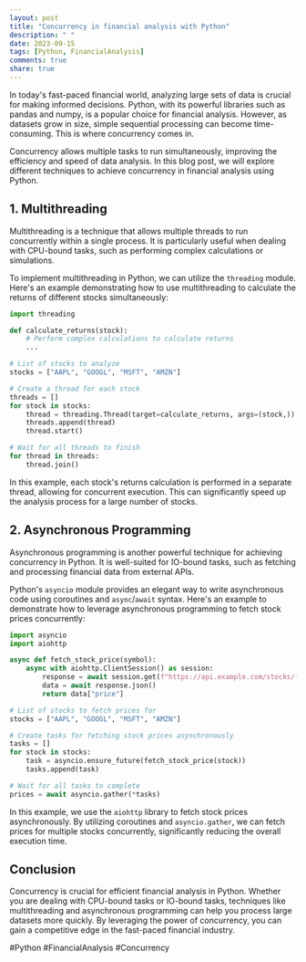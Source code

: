 ```yaml
---
layout: post
title: "Concurrency in financial analysis with Python"
description: " "
date: 2023-09-15
tags: [Python, FinancialAnalysis]
comments: true
share: true
---
```


In today's fast-paced financial world, analyzing large sets of data is crucial for making informed decisions. Python, with its powerful libraries such as pandas and numpy, is a popular choice for financial analysis. However, as datasets grow in size, simple sequential processing can become time-consuming. This is where concurrency comes in.

Concurrency allows multiple tasks to run simultaneously, improving the efficiency and speed of data analysis. In this blog post, we will explore different techniques to achieve concurrency in financial analysis using Python.

## 1. Multithreading

Multithreading is a technique that allows multiple threads to run concurrently within a single process. It is particularly useful when dealing with CPU-bound tasks, such as performing complex calculations or simulations.

To implement multithreading in Python, we can utilize the `threading` module. Here's an example demonstrating how to use multithreading to calculate the returns of different stocks simultaneously:

```python
import threading

def calculate_returns(stock):
    # Perform complex calculations to calculate returns
    ...

# List of stocks to analyze
stocks = ["AAPL", "GOOGL", "MSFT", "AMZN"]

# Create a thread for each stock
threads = []
for stock in stocks:
    thread = threading.Thread(target=calculate_returns, args=(stock,))
    threads.append(thread)
    thread.start()

# Wait for all threads to finish
for thread in threads:
    thread.join()
```

In this example, each stock's returns calculation is performed in a separate thread, allowing for concurrent execution. This can significantly speed up the analysis process for a large number of stocks.

## 2. Asynchronous Programming

Asynchronous programming is another powerful technique for achieving concurrency in Python. It is well-suited for IO-bound tasks, such as fetching and processing financial data from external APIs.

Python's `asyncio` module provides an elegant way to write asynchronous code using coroutines and `async`/`await` syntax. Here's an example to demonstrate how to leverage asynchronous programming to fetch stock prices concurrently:

```python
import asyncio
import aiohttp

async def fetch_stock_price(symbol):
    async with aiohttp.ClientSession() as session:
        response = await session.get(f"https://api.example.com/stocks/{symbol}/price")
        data = await response.json()
        return data["price"]

# List of stocks to fetch prices for
stocks = ["AAPL", "GOOGL", "MSFT", "AMZN"]

# Create tasks for fetching stock prices asynchronously
tasks = []
for stock in stocks:
    task = asyncio.ensure_future(fetch_stock_price(stock))
    tasks.append(task)

# Wait for all tasks to complete
prices = await asyncio.gather(*tasks)
```

In this example, we use the `aiohttp` library to fetch stock prices asynchronously. By utilizing coroutines and `asyncio.gather`, we can fetch prices for multiple stocks concurrently, significantly reducing the overall execution time.

## Conclusion

Concurrency is crucial for efficient financial analysis in Python. Whether you are dealing with CPU-bound tasks or IO-bound tasks, techniques like multithreading and asynchronous programming can help you process large datasets more quickly. By leveraging the power of concurrency, you can gain a competitive edge in the fast-paced financial industry.

#Python #FinancialAnalysis #Concurrency